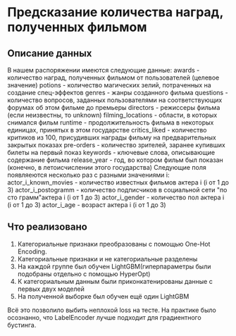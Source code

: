 # Предсказание количества наград, полученных фильмом


## Описание данных
В нашем распоряжении имеются следующие данные:
awards - количество наград, полученных фильмом от пользователей (целевое значение)
potions - количество магических зелий, потраченных на создание спец-эффектов
genres - жанры созданного фильма
questions - количество вопросов, заданных пользователями на соответствующих форумах об этом фильме до
премьеры
directors - режиссеры фильма (если неизвестны, то unknown)
filming_locations - области, в которых снимался фильм
runtime - продолжительность фильма в некоторых единицах, принятых в этом государстве
critics_liked - количество критиков из 100, присудивших награды фильму на предварительных закрытых
показах
pre-orders - количество зрителей, заранее купивших билеты на первый показ
keywords - ключевые слова, описывающие содержание фильма
release_year - год, во котором фильм был показан (конечно, в летоисчислении этого государства)
Следующие поля появляеются несколько раз с разными значениями i:
actor_i_known_movies - количество известных фильмов актера i (i от 1 до 3)
actor_i_postogramm - количество подписчиков в социальной сети "по сто грамм"актера i (i от 1 до 3)
actor_i_gender - количество пол актера i (i от 1 до 3)
actor_i_age - возраст актера i (i от 1 до 3)


## Что реализовано
1. Категориальные признаки преобразованы с помощью One-Hot Encoding.
2. Категориальные признаки и не категориальные разделены
3. На каждой группе был обучен LightGBM(гиперпараметры были подобраны отдельно с помощью HyperOpt)
4. К категориальным данным были приконкатенированы данные с первых двух моделей
5. На полученной выборке был обучен ещё один LightGBM

Всё это позволило выбить неплохой loss на тесте. На практике было осознанно, что LabelEncoder лучше подходит для градиентного бустинга.